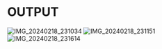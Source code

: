 # OUTPUT
![IMG_20240218_231034](https://github.com/MyProjects-5/Infobyte_Technologies/assets/140932670/466fa721-da3d-43a6-8bb2-de7372608791)
![IMG_20240218_231151](https://github.com/MyProjects-5/Infobyte_Technologies/assets/140932670/54e762cc-d275-45d4-9308-4f959f321e81)
![IMG_20240218_231614](https://github.com/MyProjects-5/Infobyte_Technologies/assets/140932670/71b2c024-6b85-4ec8-bbe7-2fc5c404ba29)
